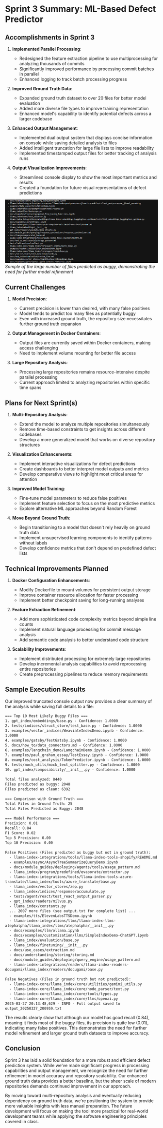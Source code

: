 # Sprint 3 Summary: ML-Based Defect Predictor

## Accomplishments in Sprint 3

1. **Implemented Parallel Processing**:
   - Redesigned the feature extraction pipeline to use multiprocessing for analyzing thousands of commits
   - Significantly improved performance by processing commit batches in parallel
   - Enhanced logging to track batch processing progress

2. **Improved Ground Truth Data**:
   - Expanded ground truth dataset to over 20 files for better model evaluation
   - Added more diverse file types to improve training representation
   - Enhanced model's capability to identify potential defects across a larger codebase

3. **Enhanced Output Management**:
   - Implemented dual output system that displays concise information on console while saving detailed analysis to files
   - Added intelligent truncation for large file lists to improve readability
   - Implemented timestamped output files for better tracking of analysis runs

4. **Output Visualization Improvements**:
   - Streamlined console display to show the most important metrics and results
   - Created a foundation for future visual representations of defect predictions

![Analysis Output Sample](lotsoutput.png)
*Sample of the large number of files predicted as buggy, demonstrating the need for further model refinement*

## Current Challenges

1. **Model Precision**:
   - Current precision is lower than desired, with many false positives
   - Model tends to predict too many files as potentially buggy
   - Even with increased ground truth, the repository size necessitates further ground truth expansion

2. **Output Management in Docker Containers**:
   - Output files are currently saved within Docker containers, making access challenging
   - Need to implement volume mounting for better file access

3. **Large Repository Analysis**:
   - Processing large repositories remains resource-intensive despite parallel processing
   - Current approach limited to analyzing repositories within specific time spans

## Plans for Next Sprint(s)

1. **Multi-Repository Analysis**:
   - Extend the model to analyze multiple repositories simultaneously
   - Remove time-based constraints to get insights across different codebases
   - Develop a more generalized model that works on diverse repository structures

2. **Visualization Enhancements**:
   - Implement interactive visualizations for defect predictions
   - Create dashboards to better interpret model outputs and metrics
   - Develop comparative views to highlight most critical areas for attention

3. **Improved Model Training**:
   - Fine-tune model parameters to reduce false positives
   - Implement feature selection to focus on the most predictive metrics
   - Explore alternative ML approaches beyond Random Forest

4. **Move Beyond Ground Truth**:
   - Begin transitioning to a model that doesn't rely heavily on ground truth data
   - Implement unsupervised learning components to identify patterns without labels
   - Develop confidence metrics that don't depend on predefined defect lists

## Technical Improvements Planned

1. **Docker Configuration Enhancements**:
   - Modify Dockerfile to mount volumes for persistent output storage
   - Improve container resource allocation for faster processing
   - Implement better checkpoint saving for long-running analyses

2. **Feature Extraction Refinement**:
   - Add more sophisticated code complexity metrics beyond simple line counts
   - Implement natural language processing for commit message analysis
   - Add semantic code analysis to better understand code structure

3. **Scalability Improvements**:
   - Implement distributed processing for extremely large repositories
   - Develop incremental analysis capabilities to avoid reprocessing entire repositories
   - Create preprocessing pipelines to reduce memory requirements

## Sample Execution Results

Our improved truncated console output now provides a clear summary of the analysis while saving full details to a file:

```
=== Top 10 Most Likely Buggy Files ===
1. gpt_index/embeddings/base.py - Confidence: 1.0000
2. tests/indices/struct_store/test_base.py - Confidence: 1.0000
3. examples/vector_indices/WeaviateIndexDemo.ipynb - Confidence: 1.0000
4. examples/gatsby/TestGatsby.ipynb - Confidence: 1.0000
5. docs/how_to/data_connectors.md - Confidence: 1.0000
6. examples/langchain_demo/LangchainDemo.ipynb - Confidence: 1.0000
7. examples/paul_graham_essay/TestEssay.ipynb - Confidence: 1.0000
8. examples/cost_analysis/TokenPredictor.ipynb - Confidence: 1.0000
9. tests/mock_utils/mock_text_splitter.py - Confidence: 1.0000
10. gpt_index/composability/__init__.py - Confidence: 1.0000

Total files analyzed: 8440
Files predicted as buggy: 2048
Files predicted as clean: 6392

=== Comparison with Ground Truth ===
Total Files in Ground Truth: 25
Total Files Predicted as Buggy: 2048

=== Model Performance ===
Precision: 0.01
Recall: 0.84
F1 Score: 0.02
Top 5 Precision: 0.00
Top 10 Precision: 0.00

False Positives (Files predicted as buggy but not in ground truth):
  - llama-index-integrations/tools/llama-index-tools-shopify/README.md
  - examples/async/AsyncTreeSummarizeQueryDemo.ipynb
  - docs/module_guides/deploying/agents/tools/usage_pattern.md
  - llama_index/program/predefined/evaporate/extractor.py
  - llama-index-integrations/tools/llama-index-tools-azure-translate/llama_index/tools/azure_translate/base.py
  - llama_index/vector_stores/zep.py
  - llama_index/indices/response/accumulate.py
  - tests/agent/react/test_react_output_parser.py
  - gpt_index/readers/milvus.py
  - llama_index/constants.py
  ... 2007 more files (see output.txt for complete list) ...
  - examples/tts/ElevenLabsTTSDemo.ipynb
  - llama-index-integrations/llms/llama-index-llms-alephalpha/llama_index/llms/alephalpha/__init__.py
  - docs/examples/llm/ollama.ipynb
  - docs/examples/customization/llms/SimpleIndexDemo-ChatGPT.ipynb
  - llama_index/evaluation/base.py
  - llama_index/finetuning/__init__.py
  - docs/use_cases/extraction.md
  - docs/understanding/storing/storing.md
  - docs/module_guides/deploying/query_engine/usage_pattern.md
  - llama-index-integrations/readers/llama-index-readers-docugami/llama_index/readers/docugami/base.py

False Negatives (Files in ground truth but not predicted):
  - llama-index-core/llama_index/core/utilities/gemini_utils.py
  - llama-index-core/llama_index/core/node_parser/text.py
  - llama-index-core/llama_index/core/tools/types.py
  - llama-index-core/llama_index/core/llms/openai.py
2025-03-27 20:13:48,629 - INFO - Full output saved to output_20250327_200959.txt
```

The results clearly show that although our model has good recall (0.84), meaning it finds most of the buggy files, its precision is quite low (0.01), indicating many false positives. This demonstrates the need for further model refinement and larger ground truth datasets to improve accuracy.

## Conclusion

Sprint 3 has laid a solid foundation for a more robust and efficient defect prediction system. While we've made significant progress in processing capabilities and output management, we recognize the need for further refinement in model accuracy and repository scalability. Our enhanced ground truth data provides a better baseline, but the sheer scale of modern repositories demands continued improvement in our approach.

By moving toward multi-repository analysis and eventually reducing dependency on ground truth data, we're positioning the system to provide more valuable insights with less manual preparation. The future development will focus on making the tool more practical for real-world development teams while applying the software engineering principles covered in class. 
